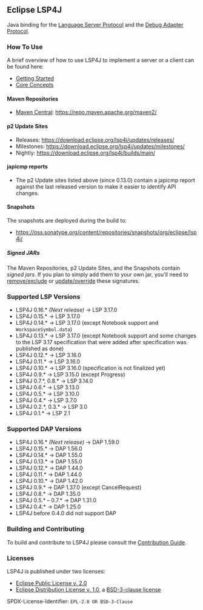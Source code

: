 ## Eclipse LSP4J

Java binding for the [Language Server Protocol](https://microsoft.github.io/language-server-protocol) and the [Debug Adapter Protocol](https://microsoft.github.io/debug-adapter-protocol).

### How To Use

A brief overview of how to use LSP4J to implement a server or a client can be found here:

 * [Getting Started](documentation/README.md)
 * [Core Concepts](documentation/jsonrpc.md)

#### Maven Repositories

 * [Maven Central](https://repo.maven.apache.org/maven2/org/eclipse/lsp4j/): <https://repo.maven.apache.org/maven2/>

#### p2 Update Sites

 * Releases: <https://download.eclipse.org/lsp4j/updates/releases/>
 * Milestones: <https://download.eclipse.org/lsp4j/updates/milestones/>
 * Nightly: <https://download.eclipse.org/lsp4j/builds/main/>

#### japicmp reports

 * The p2 Update sites listed above (since 0.13.0) contain a japicmp report against the last released version to make it easier to identify API changes.

#### Snapshots

The snapshots are deployed during the build to:

 * <https://oss.sonatype.org/content/repositories/snapshots/org/eclipse/lsp4j/>

##### Signed JARs

The Maven Repositories, p2 Update Sites, and the Snapshots contain _signed jars_. If you plan to simply add them to your own jar, you'll need to [remove/exclude](https://stackoverflow.com/a/6743609/14376491) or [update/override](https://stackoverflow.com/a/46014819/14376491) these signatures.

### Supported LSP Versions

 * LSP4J 0.16.&ast; _(Next release)_ &rarr; LSP 3.17.0
 * LSP4J 0.15.&ast; &rarr; LSP 3.17.0
 * LSP4J 0.14.&ast; &rarr; LSP 3.17.0 (except Notebook support and `WorkspaceSymbol.data`)
 * LSP4J 0.13.&ast; &rarr; LSP 3.17.0 (except Notebook support and some changes to the LSP 3.17
 specification that were added after specification was published as done)
 * LSP4J 0.12.&ast; &rarr; LSP 3.16.0
 * LSP4J 0.11.&ast; &rarr; LSP 3.16.0
 * LSP4J 0.10.&ast; &rarr; LSP 3.16.0 (specification is not finalized yet)
 * LSP4J 0.9.&ast; &rarr; LSP 3.15.0 (except Progress)
 * LSP4J 0.7.&ast;, 0.8.&ast; &rarr; LSP 3.14.0
 * LSP4J 0.6.&ast; &rarr; LSP 3.13.0
 * LSP4J 0.5.&ast; &rarr; LSP 3.10.0
 * LSP4J 0.4.&ast; &rarr; LSP 3.7.0
 * LSP4J 0.2.&ast;, 0.3.&ast; &rarr; LSP 3.0
 * LSP4J 0.1.&ast; &rarr; LSP 2.1

### Supported DAP Versions

 * LSP4J 0.16.&ast; _(Next release)_ &rarr; DAP 1.59.0
 * LSP4J 0.15.&ast; &rarr; DAP 1.56.0
 * LSP4J 0.14.&ast; &rarr; DAP 1.55.0
 * LSP4J 0.13.&ast; &rarr; DAP 1.55.0
 * LSP4J 0.12.&ast; &rarr; DAP 1.44.0
 * LSP4J 0.11.&ast; &rarr; DAP 1.44.0
 * LSP4J 0.10.&ast; &rarr; DAP 1.42.0
 * LSP4J 0.9.&ast; &rarr; DAP 1.37.0 (except CancelRequest)
 * LSP4J 0.8.&ast; &rarr; DAP 1.35.0
 * LSP4J 0.5.&ast; &ndash; 0.7.&ast; &rarr; DAP 1.31.0
 * LSP4J 0.4.&ast; &rarr; DAP 1.25.0
 * LSP4J before 0.4.0 did not support DAP

### Building and Contributing

To build and contribute to LSP4J please consult the [Contribution Guide](https://github.com/eclipse/lsp4j/blob/main/CONTRIBUTING.md).

### Licenses

LSP4J is published under two licenses:

 * [Eclipse Public License v. 2.0](https://www.eclipse.org/legal/epl-2.0)
 * [Eclipse Distribution License v. 1.0](https://www.eclipse.org/org/documents/edl-v10.php), a [BSD-3-clause license](https://opensource.org/licenses/BSD-3-Clause)

SPDX-License-Identifier: `EPL-2.0 OR BSD-3-Clause`
